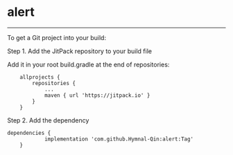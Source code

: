 # alert

----



To get a Git project into your build:   

Step 1. Add the JitPack repository to your build file   

Add it in your root build.gradle at the end of repositories:

```
	allprojects {
		repositories {
			...
			maven { url 'https://jitpack.io' }
		}
	}
```

Step 2. Add the dependency

```
dependencies {
	        implementation 'com.github.Hymnal-Qin:alert:Tag'
	}
```

